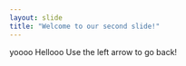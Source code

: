 ```yaml
---
layout: slide
title: "Welcome to our second slide!"
---
```

yoooo Hellooo
Use the left arrow to go back!
